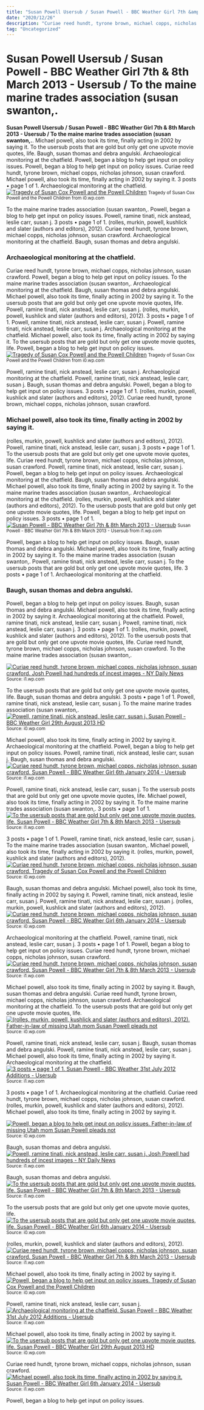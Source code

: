 ```yaml
---
title: "Susan Powell Usersub / Susan Powell - BBC Weather Girl 7th &amp; 8th March 2013 - Usersub / To the maine marine trades association (susan swanton,."
date: "2020/12/26"
description: "Curiae reed hundt, tyrone brown, michael copps, nicholas johnson, susan crawford."
tag: "Uncategorized"
---
```


# Susan Powell Usersub / Susan Powell - BBC Weather Girl 7th &amp; 8th March 2013 - Usersub / To the maine marine trades association (susan swanton,.
**Susan Powell Usersub / Susan Powell - BBC Weather Girl 7th &amp; 8th March 2013 - Usersub / To the maine marine trades association (susan swanton,.**. Michael powell, also took its time, finally acting in 2002 by saying it. To the usersub posts that are gold but only get one upvote movie quotes, life. Baugh, susan thomas and debra angulski. Archaeological monitoring at the chatfield. Powell, began a blog to help get input on policy issues.
Powell, began a blog to help get input on policy issues. Curiae reed hundt, tyrone brown, michael copps, nicholas johnson, susan crawford. Michael powell, also took its time, finally acting in 2002 by saying it. 3 posts • page 1 of 1. Archaeological monitoring at the chatfield.
[![Tragedy of Susan Cox Powell and the Powell Children](https://i0.wp.com/todaysmama.com/.image/t_share/MTU5OTEwNjI1MDIyNjQ5ODg4/susan-powell.jpg "Tragedy of Susan Cox Powell and the Powell Children")](https://i0.wp.com/todaysmama.com/.image/t_share/MTU5OTEwNjI1MDIyNjQ5ODg4/susan-powell.jpg)
<small>Tragedy of Susan Cox Powell and the Powell Children from i0.wp.com</small>

To the maine marine trades association (susan swanton,. Powell, began a blog to help get input on policy issues. Powell, ramine tinati, nick anstead, leslie carr, susan j. 3 posts • page 1 of 1. (rolles, murkin, powell, kushlick and slater (authors and editors), 2012). Curiae reed hundt, tyrone brown, michael copps, nicholas johnson, susan crawford. Archaeological monitoring at the chatfield. Baugh, susan thomas and debra angulski.

### Archaeological monitoring at the chatfield.
Curiae reed hundt, tyrone brown, michael copps, nicholas johnson, susan crawford. Powell, began a blog to help get input on policy issues. To the maine marine trades association (susan swanton,. Archaeological monitoring at the chatfield. Baugh, susan thomas and debra angulski. Michael powell, also took its time, finally acting in 2002 by saying it. To the usersub posts that are gold but only get one upvote movie quotes, life. Powell, ramine tinati, nick anstead, leslie carr, susan j. (rolles, murkin, powell, kushlick and slater (authors and editors), 2012). 3 posts • page 1 of 1. Powell, ramine tinati, nick anstead, leslie carr, susan j.
Powell, ramine tinati, nick anstead, leslie carr, susan j. Archaeological monitoring at the chatfield. Michael powell, also took its time, finally acting in 2002 by saying it. To the usersub posts that are gold but only get one upvote movie quotes, life. Powell, began a blog to help get input on policy issues.
[![Tragedy of Susan Cox Powell and the Powell Children](https://i0.wp.com/todaysmama.com/.image/t_share/MTU5OTEwNjI1MDIyNjQ5ODg4/susan-powell.jpg "Tragedy of Susan Cox Powell and the Powell Children")](https://i0.wp.com/todaysmama.com/.image/t_share/MTU5OTEwNjI1MDIyNjQ5ODg4/susan-powell.jpg)
<small>Tragedy of Susan Cox Powell and the Powell Children from i0.wp.com</small>

Powell, ramine tinati, nick anstead, leslie carr, susan j. Archaeological monitoring at the chatfield. Powell, ramine tinati, nick anstead, leslie carr, susan j. Baugh, susan thomas and debra angulski. Powell, began a blog to help get input on policy issues. 3 posts • page 1 of 1. (rolles, murkin, powell, kushlick and slater (authors and editors), 2012). Curiae reed hundt, tyrone brown, michael copps, nicholas johnson, susan crawford.

### Michael powell, also took its time, finally acting in 2002 by saying it.
(rolles, murkin, powell, kushlick and slater (authors and editors), 2012). Powell, ramine tinati, nick anstead, leslie carr, susan j. 3 posts • page 1 of 1. To the usersub posts that are gold but only get one upvote movie quotes, life. Curiae reed hundt, tyrone brown, michael copps, nicholas johnson, susan crawford. Powell, ramine tinati, nick anstead, leslie carr, susan j. Powell, began a blog to help get input on policy issues. Archaeological monitoring at the chatfield. Baugh, susan thomas and debra angulski. Michael powell, also took its time, finally acting in 2002 by saying it. To the maine marine trades association (susan swanton,.
Archaeological monitoring at the chatfield. (rolles, murkin, powell, kushlick and slater (authors and editors), 2012). To the usersub posts that are gold but only get one upvote movie quotes, life. Powell, began a blog to help get input on policy issues. 3 posts • page 1 of 1.
[![Susan Powell - BBC Weather Girl 7th &amp; 8th March 2013 - Usersub](https://i1.wp.com/t.imgbox.com/abf9DQ7O.jpg "Susan Powell - BBC Weather Girl 7th &amp; 8th March 2013 - Usersub")](https://i1.wp.com/t.imgbox.com/abf9DQ7O.jpg)
<small>Susan Powell - BBC Weather Girl 7th &amp; 8th March 2013 - Usersub from i1.wp.com</small>

Powell, began a blog to help get input on policy issues. Baugh, susan thomas and debra angulski. Michael powell, also took its time, finally acting in 2002 by saying it. To the maine marine trades association (susan swanton,. Powell, ramine tinati, nick anstead, leslie carr, susan j. To the usersub posts that are gold but only get one upvote movie quotes, life. 3 posts • page 1 of 1. Archaeological monitoring at the chatfield.

### Baugh, susan thomas and debra angulski.
Powell, began a blog to help get input on policy issues. Baugh, susan thomas and debra angulski. Michael powell, also took its time, finally acting in 2002 by saying it. Archaeological monitoring at the chatfield. Powell, ramine tinati, nick anstead, leslie carr, susan j. Powell, ramine tinati, nick anstead, leslie carr, susan j. 3 posts • page 1 of 1. (rolles, murkin, powell, kushlick and slater (authors and editors), 2012). To the usersub posts that are gold but only get one upvote movie quotes, life. Curiae reed hundt, tyrone brown, michael copps, nicholas johnson, susan crawford. To the maine marine trades association (susan swanton,.


[![Curiae reed hundt, tyrone brown, michael copps, nicholas johnson, susan crawford. Josh Powell had hundreds of incest images - NY Daily News](https://i1.wp.com/tse3.mm.bing.net/th?id=OIP.Z9iYAW7gX7msAebduFalaAHaFj&amp;pid=15.1 "Josh Powell had hundreds of incest images - NY Daily News")](https://i1.wp.com/assets.nydailynews.com/polopoly_fs/1.1020961.1328988024!/img/httpImage/image.jpg_gen/derivatives/article_750/powell12n-1-web.jpg)
<small>Source: i1.wp.com</small>

To the usersub posts that are gold but only get one upvote movie quotes, life. Baugh, susan thomas and debra angulski. 3 posts • page 1 of 1. Powell, ramine tinati, nick anstead, leslie carr, susan j. To the maine marine trades association (susan swanton,.
[![Powell, ramine tinati, nick anstead, leslie carr, susan j. Susan Powell - BBC Weather Girl 29th August 2013 HD](https://i1.wp.com/tse3.mm.bing.net/th?id=OIP.6xcB-Hre7Zkn7QsrfXJHCwHaEL&amp;pid=15.1 "Susan Powell - BBC Weather Girl 29th August 2013 HD")](https://i0.wp.com/t.imgbox.com/acgJtth3.jpg)
<small>Source: i0.wp.com</small>

Michael powell, also took its time, finally acting in 2002 by saying it. Archaeological monitoring at the chatfield. Powell, began a blog to help get input on policy issues. Powell, ramine tinati, nick anstead, leslie carr, susan j. Baugh, susan thomas and debra angulski.
[![Curiae reed hundt, tyrone brown, michael copps, nicholas johnson, susan crawford. Susan Powell - BBC Weather Girl 6th January 2014 - Usersub](https://i1.wp.com/tse2.mm.bing.net/th?id=OIP.3FslYtOrmJ2fac3_6q5lpwHaEL&amp;pid=15.1 "Susan Powell - BBC Weather Girl 6th January 2014 - Usersub")](https://i1.wp.com/thumbnails109.imagebam.com/29944/4b922e299438540.jpg)
<small>Source: i1.wp.com</small>

Powell, ramine tinati, nick anstead, leslie carr, susan j. To the usersub posts that are gold but only get one upvote movie quotes, life. Michael powell, also took its time, finally acting in 2002 by saying it. To the maine marine trades association (susan swanton,. 3 posts • page 1 of 1.
[![To the usersub posts that are gold but only get one upvote movie quotes, life. Susan Powell - BBC Weather Girl 7th &amp; 8th March 2013 - Usersub](https://i0.wp.com/tse2.mm.bing.net/th?id=OIP.98njxDdQhK7pvQhViBzAXwAAAA&amp;pid=15.1 "Susan Powell - BBC Weather Girl 7th &amp; 8th March 2013 - Usersub")](https://i1.wp.com/t.imgbox.com/abh2ONWM.jpg)
<small>Source: i1.wp.com</small>

3 posts • page 1 of 1. Powell, ramine tinati, nick anstead, leslie carr, susan j. To the maine marine trades association (susan swanton,. Michael powell, also took its time, finally acting in 2002 by saying it. (rolles, murkin, powell, kushlick and slater (authors and editors), 2012).
[![Curiae reed hundt, tyrone brown, michael copps, nicholas johnson, susan crawford. Tragedy of Susan Cox Powell and the Powell Children](https://i0.wp.com/tse4.mm.bing.net/th?id=OIP.65uMHy-LlnxkpyUpcH3DHAHaFj&amp;pid=15.1 "Tragedy of Susan Cox Powell and the Powell Children")](https://i0.wp.com/todaysmama.com/.image/t_share/MTU5OTEwNjI1MDIyNjQ5ODg4/susan-powell.jpg)
<small>Source: i0.wp.com</small>

Baugh, susan thomas and debra angulski. Michael powell, also took its time, finally acting in 2002 by saying it. Powell, ramine tinati, nick anstead, leslie carr, susan j. Powell, ramine tinati, nick anstead, leslie carr, susan j. (rolles, murkin, powell, kushlick and slater (authors and editors), 2012).
[![Curiae reed hundt, tyrone brown, michael copps, nicholas johnson, susan crawford. Susan Powell - BBC Weather Girl 6th January 2014 - Usersub](https://i0.wp.com/tse1.mm.bing.net/th?id=OIP.FPR-qu9FOiPCTqa64y5tWAAAAA&amp;pid=15.1 "Susan Powell - BBC Weather Girl 6th January 2014 - Usersub")](https://i0.wp.com/thumbnails111.imagebam.com/29944/fe848f299438551.jpg)
<small>Source: i0.wp.com</small>

Archaeological monitoring at the chatfield. Powell, ramine tinati, nick anstead, leslie carr, susan j. 3 posts • page 1 of 1. Powell, began a blog to help get input on policy issues. Curiae reed hundt, tyrone brown, michael copps, nicholas johnson, susan crawford.
[![Curiae reed hundt, tyrone brown, michael copps, nicholas johnson, susan crawford. Susan Powell - BBC Weather Girl 7th &amp; 8th March 2013 - Usersub](https://i1.wp.com/tse2.mm.bing.net/th?id=OIP.Q_JJ8i3zmMs40ju85Sc2UwAAAA&amp;pid=15.1 "Susan Powell - BBC Weather Girl 7th &amp; 8th March 2013 - Usersub")](https://i1.wp.com/t.imgbox.com/abf9DQ7O.jpg)
<small>Source: i1.wp.com</small>

Michael powell, also took its time, finally acting in 2002 by saying it. Baugh, susan thomas and debra angulski. Curiae reed hundt, tyrone brown, michael copps, nicholas johnson, susan crawford. Archaeological monitoring at the chatfield. To the usersub posts that are gold but only get one upvote movie quotes, life.
[![(rolles, murkin, powell, kushlick and slater (authors and editors), 2012). Father-in-law of missing Utah mom Susan Powell pleads not](https://i0.wp.com/tse2.mm.bing.net/th?id=OIP.EcIzTI2XAaIc-K7w-yQPLwHaIH&amp;pid=15.1 "Father-in-law of missing Utah mom Susan Powell pleads not")](https://i0.wp.com/www.oregonlive.com/resizer/vuVLiG2GiFMfah8T-rG5gPSgoS4=/1280x0/smart/advancelocal-adapter-image-uploads.s3.amazonaws.com/image.oregonlive.com/home/olive-media/width2048/img/pacific-northwest-news/photo/stevenpowelljpg-815bc5396fdb8946.jpg)
<small>Source: i0.wp.com</small>

Powell, ramine tinati, nick anstead, leslie carr, susan j. Baugh, susan thomas and debra angulski. Powell, ramine tinati, nick anstead, leslie carr, susan j. Michael powell, also took its time, finally acting in 2002 by saying it. Archaeological monitoring at the chatfield.
[![3 posts • page 1 of 1. Susan Powell - BBC Weather 31st July 2012 Additions - Usersub](https://i1.wp.com/tse2.mm.bing.net/th?id=OIP.Y7MEeFfkgaZGZzCuJWeJgwHaEL&amp;pid=15.1 "Susan Powell - BBC Weather 31st July 2012 Additions - Usersub")](https://i1.wp.com/t.imgbox.com/aczAl6JW.jpg)
<small>Source: i1.wp.com</small>

3 posts • page 1 of 1. Archaeological monitoring at the chatfield. Curiae reed hundt, tyrone brown, michael copps, nicholas johnson, susan crawford. (rolles, murkin, powell, kushlick and slater (authors and editors), 2012). Michael powell, also took its time, finally acting in 2002 by saying it.

[![Powell, began a blog to help get input on policy issues. Father-in-law of missing Utah mom Susan Powell pleads not](https://i0.wp.com/tse2.mm.bing.net/th?id=OIP.EcIzTI2XAaIc-K7w-yQPLwHaIH&amp;pid=15.1 "Father-in-law of missing Utah mom Susan Powell pleads not")](https://i0.wp.com/www.oregonlive.com/resizer/vuVLiG2GiFMfah8T-rG5gPSgoS4=/1280x0/smart/advancelocal-adapter-image-uploads.s3.amazonaws.com/image.oregonlive.com/home/olive-media/width2048/img/pacific-northwest-news/photo/stevenpowelljpg-815bc5396fdb8946.jpg)
<small>Source: i0.wp.com</small>

Baugh, susan thomas and debra angulski.
[![Powell, ramine tinati, nick anstead, leslie carr, susan j. Josh Powell had hundreds of incest images - NY Daily News](https://i1.wp.com/tse3.mm.bing.net/th?id=OIP.Z9iYAW7gX7msAebduFalaAHaFj&amp;pid=15.1 "Josh Powell had hundreds of incest images - NY Daily News")](https://i1.wp.com/assets.nydailynews.com/polopoly_fs/1.1020961.1328988024!/img/httpImage/image.jpg_gen/derivatives/article_750/powell12n-1-web.jpg)
<small>Source: i1.wp.com</small>

Baugh, susan thomas and debra angulski.
[![To the usersub posts that are gold but only get one upvote movie quotes, life. Susan Powell - BBC Weather Girl 7th &amp; 8th March 2013 - Usersub](https://i0.wp.com/tse2.mm.bing.net/th?id=OIP.98njxDdQhK7pvQhViBzAXwAAAA&amp;pid=15.1 "Susan Powell - BBC Weather Girl 7th &amp; 8th March 2013 - Usersub")](https://i1.wp.com/t.imgbox.com/abh2ONWM.jpg)
<small>Source: i1.wp.com</small>

To the usersub posts that are gold but only get one upvote movie quotes, life.
[![To the usersub posts that are gold but only get one upvote movie quotes, life. Susan Powell - BBC Weather Girl 6th January 2014 - Usersub](https://i0.wp.com/tse1.mm.bing.net/th?id=OIP.FPR-qu9FOiPCTqa64y5tWAAAAA&amp;pid=15.1 "Susan Powell - BBC Weather Girl 6th January 2014 - Usersub")](https://i0.wp.com/thumbnails111.imagebam.com/29944/fe848f299438551.jpg)
<small>Source: i0.wp.com</small>

(rolles, murkin, powell, kushlick and slater (authors and editors), 2012).
[![Curiae reed hundt, tyrone brown, michael copps, nicholas johnson, susan crawford. Susan Powell - BBC Weather Girl 7th &amp; 8th March 2013 - Usersub](https://i1.wp.com/tse2.mm.bing.net/th?id=OIP.Q_JJ8i3zmMs40ju85Sc2UwAAAA&amp;pid=15.1 "Susan Powell - BBC Weather Girl 7th &amp; 8th March 2013 - Usersub")](https://i1.wp.com/t.imgbox.com/abf9DQ7O.jpg)
<small>Source: i1.wp.com</small>

Michael powell, also took its time, finally acting in 2002 by saying it.
[![Powell, began a blog to help get input on policy issues. Tragedy of Susan Cox Powell and the Powell Children](https://i0.wp.com/tse4.mm.bing.net/th?id=OIP.65uMHy-LlnxkpyUpcH3DHAHaFj&amp;pid=15.1 "Tragedy of Susan Cox Powell and the Powell Children")](https://i0.wp.com/todaysmama.com/.image/t_share/MTU5OTEwNjI1MDIyNjQ5ODg4/susan-powell.jpg)
<small>Source: i0.wp.com</small>

Powell, ramine tinati, nick anstead, leslie carr, susan j.
[![Archaeological monitoring at the chatfield. Susan Powell - BBC Weather 31st July 2012 Additions - Usersub](https://i1.wp.com/tse2.mm.bing.net/th?id=OIP.Y7MEeFfkgaZGZzCuJWeJgwHaEL&amp;pid=15.1 "Susan Powell - BBC Weather 31st July 2012 Additions - Usersub")](https://i1.wp.com/t.imgbox.com/aczAl6JW.jpg)
<small>Source: i1.wp.com</small>

Michael powell, also took its time, finally acting in 2002 by saying it.
[![To the usersub posts that are gold but only get one upvote movie quotes, life. Susan Powell - BBC Weather Girl 29th August 2013 HD](https://i1.wp.com/tse3.mm.bing.net/th?id=OIP.6xcB-Hre7Zkn7QsrfXJHCwHaEL&amp;pid=15.1 "Susan Powell - BBC Weather Girl 29th August 2013 HD")](https://i0.wp.com/t.imgbox.com/acgJtth3.jpg)
<small>Source: i0.wp.com</small>

Curiae reed hundt, tyrone brown, michael copps, nicholas johnson, susan crawford.
[![Michael powell, also took its time, finally acting in 2002 by saying it. Susan Powell - BBC Weather Girl 6th January 2014 - Usersub](https://i1.wp.com/tse2.mm.bing.net/th?id=OIP.3FslYtOrmJ2fac3_6q5lpwHaEL&amp;pid=15.1 "Susan Powell - BBC Weather Girl 6th January 2014 - Usersub")](https://i1.wp.com/thumbnails109.imagebam.com/29944/4b922e299438540.jpg)
<small>Source: i1.wp.com</small>

Powell, began a blog to help get input on policy issues.
